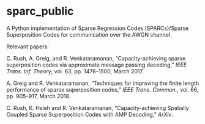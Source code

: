 # sparc_public
A Python implementation of Sparse Regression Codes (SPARCs)/Sparse Superposition Codes for communication over the AWGN channel.

Relevant papers:

C. Rush, A. Greig, and R. Venkataramanan, “Capacity-achieving sparse superposition codes via approximate message passing decoding,” *IEEE Trans. Inf. Theory*, vol. 63, pp. 1476–1500, March 2017.

A. Greig and R. Venkataramanan, “Techniques for improving the finite length performance of sparse superposition codes,” *IEEE Trans. Commun.*, vol. 66, pp. 905–917, March 2018.

C. Rush, K. Hsieh and R. Venkataramanan, “Capacity-achieving Spatially Coupled Sparse Superposition Codes with AMP Decoding,” *ArXiv*.
